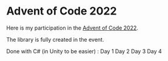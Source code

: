# Advent of Code 2022

Here is my participation in the [Advent of Code 2022](https://adventofcode.com/2022).

The library is fully created in the event.

Done with C# (in Unity to be easier) : 
Day 1
Day 2
Day 3
Day 4